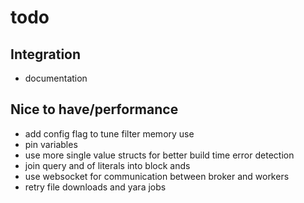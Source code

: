 

# todo

## Integration
- documentation

## Nice to have/performance
- add config flag to tune filter memory use
- pin variables
- use more single value structs for better build time error detection
- join query and of literals into block ands
- use websocket for communication between broker and workers
- retry file downloads and yara jobs